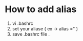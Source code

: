 # How to add alias 
1. vi .bashrc
2. set your aliase ( ex -> alias <your alias name > ="<command or name > )
3. save .bashrc file .
